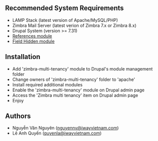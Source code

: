 
## Recommended System Requirements
* LAMP Stack (latest version of Apache/MySQL/PHP)
* Zimbra Mail Server (latest verion of Zimbra 7.x or Zimbra 8.x)
* Drupal System (version >= 7.31)
* [References module](https://drupal.org/project/references)
* [Field Hidden module](https://drupal.org/project/field_hidden)

## Installation
* Add 'zimbra-multi-tenancy' module to Drupal's module management folder
* Change owners of 'zimbra-multi-tenancy' folder to 'apache'
* Install required additional modules
* Enable the 'zimbra-multi-tenancy' module on Drupal admin page
* Access the 'Zimbra multi tenancy' item on Drupal admin page
* Enjoy

## Authors
* Nguyễn Văn Nguyên (nguyennv@iwayvietnam.com)
* Lê Anh Quyến (quyenla@iwayvietnam.com)
